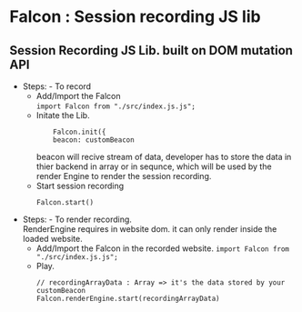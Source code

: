 # Falcon : Session recording JS lib

## Session Recording JS Lib. built on DOM mutation API

* Steps: - To record
    * Add/Import the Falcon   
    ```import Falcon from "./src/index.js.js";```
    * Initate the Lib.   
        ```
            Falcon.init({
            beacon: customBeacon
        ```    
        beacon will recive stream of data, developer has to store the data in thier backend in array or in sequnce, which will be used by the render Engine to render the session recording.   
    * Start session recording
        ```
        Falcon.start()
        ```
* Steps: - To render recording.   
    RenderEngine requires in website dom. it can only render inside the loaded website.  
    * Add/Import the Falcon in the recorded website.
    ```import Falcon from "./src/index.js.js";```
    * Play.   
        ```
        // recordingArrayData : Array => it's the data stored by your customBeacon
        Falcon.renderEngine.start(recordingArrayData)
        ```
